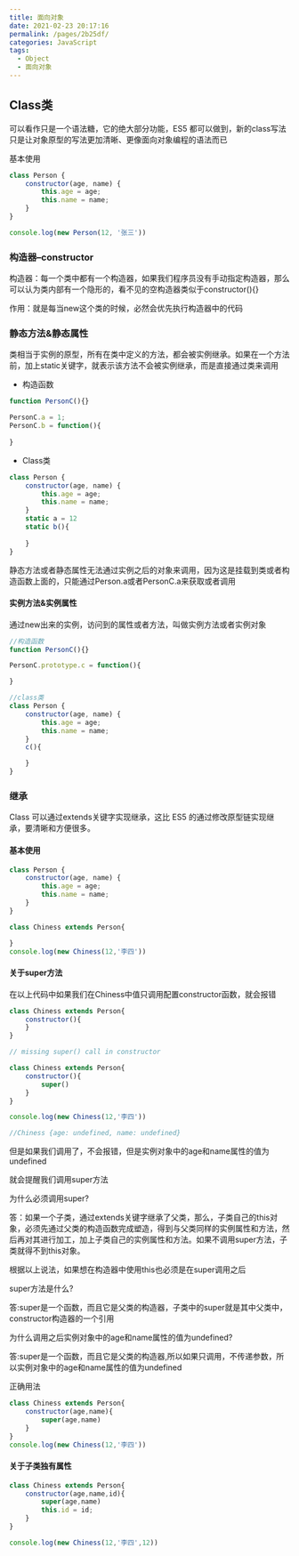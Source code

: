 ```yaml
---
title: 面向对象
date: 2021-02-23 20:17:16
permalink: /pages/2b25df/
categories: JavaScript
tags:
  - Object
  - 面向对象
---
```


## Class类
可以看作只是一个语法糖，它的绝大部分功能，ES5 都可以做到，新的class写法只是让对象原型的写法更加清晰、更像面向对象编程的语法而已

<!-- more -->

 基本使用
```js
class Person {
    constructor(age, name) {
        this.age = age;
        this.name = name;
    }
}

console.log(new Person(12, '张三'))
```
### 构造器–constructor

构造器：每一个类中都有一个构造器，如果我们程序员没有手动指定构造器，那么可以认为类内部有一个隐形的，看不见的空构造器类似于constructor(){}

作用：就是每当new这个类的时候，必然会优先执行构造器中的代码

### 静态方法&静态属性
类相当于实例的原型，所有在类中定义的方法，都会被实例继承。如果在一个方法前，加上static关键字，就表示该方法不会被实例继承，而是直接通过类来调用

- 构造函数
```js
function PersonC(){}

PersonC.a = 1;
PersonC.b = function(){
    
}
```
- Class类

```js
class Person {
    constructor(age, name) {
        this.age = age;
        this.name = name;
    }
    static a = 12
    static b(){
        
    }
}
```
静态方法或者静态属性无法通过实例之后的对象来调用，因为这是挂载到类或者构造函数上面的，只能通过Person.a或者PersonC.a来获取或者调用

#### 实例方法&实例属性
通过new出来的实例，访问到的属性或者方法，叫做实例方法或者实例对象
```js
//构造函数
function PersonC(){}

PersonC.prototype.c = function(){

}

//class类
class Person {
    constructor(age, name) {
        this.age = age;
        this.name = name;
    }
    c(){

    }
}
```
### 继承
Class 可以通过extends关键字实现继承，这比 ES5 的通过修改原型链实现继承，要清晰和方便很多。

#### 基本使用
```js
class Person {
    constructor(age, name) {
        this.age = age;
        this.name = name;
    }
}

class Chiness extends Person{

}
console.log(new Chiness(12,'李四'))
```
#### 关于super方法
在以上代码中如果我们在Chiness中值只调用配置constructor函数，就会报错

```js
class Chiness extends Person{
    constructor(){
    }
}

// missing super() call in constructor

class Chiness extends Person{
    constructor(){
        super()
    }
}

console.log(new Chiness(12,'李四'))

//Chiness {age: undefined, name: undefined}
```
但是如果我们调用了，不会报错，但是实例对象中的age和name属性的值为undefined

就会提醒我们调用super方法

为什么必须调用super?

答：如果一个子类，通过extends关键字继承了父类，那么，子类自己的this对象，必须先通过父类的构造函数完成塑造，得到与父类同样的实例属性和方法，然后再对其进行加工，加上子类自己的实例属性和方法。如果不调用super方法，子类就得不到this对象。

根据以上说法，如果想在构造器中使用this也必须是在super调用之后

super方法是什么?

答:super是一个函数，而且它是父类的构造器，子类中的super就是其中父类中，constructor构造器的一个引用

为什么调用之后实例对象中的age和name属性的值为undefined?

答:super是一个函数，而且它是父类的构造器,所以如果只调用，不传递参数，所以实例对象中的age和name属性的值为undefined

正确用法
```js
class Chiness extends Person{
    constructor(age,name){
        super(age,name)
    }
}
console.log(new Chiness(12,'李四'))
```
#### 关于子类独有属性
```js
class Chiness extends Person{
    constructor(age,name,id){
        super(age,name)
        this.id = id;
    }
}

console.log(new Chiness(12,'李四',12))
```

